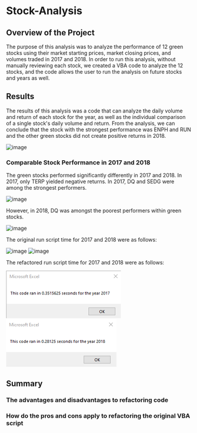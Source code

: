 # Stock-Analysis
## Overview of the Project
The purpose of this analysis was to analyze the performance of 12 green stocks using their market starting prices, market closing prices, and volumes traded in 2017 and 2018. In order to run this analysis, without manually reviewing each stock, we created a VBA code to analyze the 12 stocks, and the code allows the user to run the analysis on future stocks and years as well.

## Results
The results of this analysis was a code that can analyze the daily volume and return of each stock for the year, as well as the individual comparison of a single stock's daily volume and return. From the analysis, we can conclude that the stock with the strongest performance was ENPH and RUN and the other green stocks did not create positive returns in 2018. 

![image](https://user-images.githubusercontent.com/115019829/197040559-42d1f2f8-2deb-4003-9b37-23a9c4dc83ed.png)


### Comparable Stock Performance in 2017 and 2018
The green stocks performed significantly differently in 2017 and 2018. In 2017, only TERP yielded negative returns. In 2017, DQ and SEDG were among the strongest performers. 

![image](https://user-images.githubusercontent.com/115019829/197041361-bfda0f86-793a-42f6-9152-277388e0abfe.png)

However, in 2018, DQ was amongst the poorest performers within green stocks.

![image](https://user-images.githubusercontent.com/115019829/197041561-85bfd925-0c20-43d6-a3cf-9388180f0ecc.png)

The original run script time for 2017 and 2018 were as follows:

![image](https://user-images.githubusercontent.com/115019829/197042045-8c4c4249-5f6c-44f3-b130-c224f425fcbe.png)
![image](https://user-images.githubusercontent.com/115019829/197042059-97235be4-8b7b-4a8e-b4d1-01019762c2de.png)


The refactored run script time for 2017 and 2018 were as follows: 

![image](https://github.com/deejoseph281/Stock-Analysis/blob/main/Resources/VBA_Challenge_2017.png)
![image](https://github.com/deejoseph281/Stock-Analysis/blob/main/Resources/VBA_Challenge_2018.png)

## Summary
### The advantages and disadvantages to refactoring code
### How do the pros and cons apply to refactoring the original VBA script
